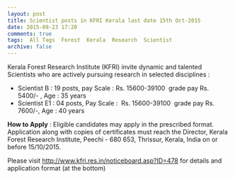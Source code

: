 ```yaml
---
layout: post
title: Scientist posts in KFRI Kerala last date 15th Oct-2015   
date: 2015-09-23 17:20
comments: true
tags:  All Tags  Forest  Kerala  Research  Scientist 
archive: false
---
```

Kerala Forest Research Institute (KFRI) invite dynamic and talented Scientists who are actively pursuing research in selected disciplines :

- Scientist B : 19 posts, pay Scale : Rs. 15600-39100  grade pay Rs. 5400/- , Age : 35 years
- Scientist E1 : 04 posts, Pay Scale :  Rs. 15600-39100  grade pay Rs. 7600/-, Age : 40 years

**How to Apply** : Eligible candidates may apply in the prescribed format. Application along with copies of certificates must reach the Director, Kerala Forest Research Institute, Peechi - 680 653, Thrissur, Kerala, India on or before 15/10/2015.

Please visit <http://www.kfri.res.in/noticeboard.asp?ID=478> for details and application format (at the bottom)
